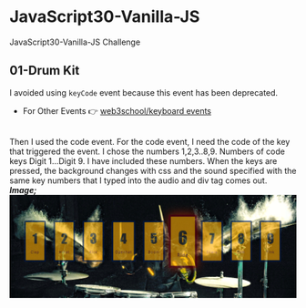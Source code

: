 # JavaScript30-Vanilla-JS 
JavaScript30-Vanilla-JS Challenge 
## 01-Drum Kit 
I avoided using `keyCode` event because this event has been deprecated. 
<br/> 
* For Other Events :point_right:  [web3school/keyboard events](https://www.w3schools.com/jsref/obj_keyboardevent.asp) 
<br/> 
Then I used the code event. For the code event, I need the code of the key that triggered the event. I chose the numbers 1,2,3..8,9. Numbers of code keys Digit 1...Digit 9. I have included these numbers. When the keys are pressed, the background changes with css and the sound specified with the same key numbers that I typed into the audio and div tag comes out.
<br/>
<b><em>Image;</em><b/>
<br/>
<img src="./01-DrumKit/image.png">
